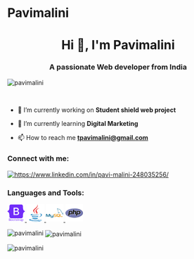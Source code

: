 # Pavimalini
<h1 align="center">Hi 👋, I'm Pavimalini</h1>
<h3 align="center">A passionate Web developer from India</h3>


<p align="left"> <img src="https://komarev.com/ghpvc/?username=pavimalini&label=Profile%20views&color=0e75b6&style=flat" alt="pavimalini" /> </p>

<p align="left"> <a href="https://twitter.com/" target="blank"><img src="https://img.shields.io/twitter/follow/?logo=twitter&style=for-the-badge" alt="" /></a> </p>

- 🔭 I’m currently working on **Student shield web project**

- 🌱 I’m currently learning **Digital Marketing**

- 📫 How to reach me **tpavimalini@gmail.com**

<h3 align="left">Connect with me:</h3>
<p align="left">
<a href="https://linkedin.com/in/https://www.linkedin.com/in/pavi-malini-248035256/" target="blank"><img align="center" src="https://raw.githubusercontent.com/rahuldkjain/github-profile-readme-generator/master/src/images/icons/Social/linked-in-alt.svg" alt="https://www.linkedin.com/in/pavi-malini-248035256/" height="30" width="40" /></a>
</p>

<h3 align="left">Languages and Tools:</h3>
<p align="left"> <a href="https://getbootstrap.com" target="_blank" rel="noreferrer"> <img src="https://raw.githubusercontent.com/devicons/devicon/master/icons/bootstrap/bootstrap-plain-wordmark.svg" alt="bootstrap" width="40" height="40"/> </a> <a href="https://www.java.com" target="_blank" rel="noreferrer"> <img src="https://raw.githubusercontent.com/devicons/devicon/master/icons/java/java-original.svg" alt="java" width="40" height="40"/> </a> <a href="https://www.mysql.com/" target="_blank" rel="noreferrer"> <img src="https://raw.githubusercontent.com/devicons/devicon/master/icons/mysql/mysql-original-wordmark.svg" alt="mysql" width="40" height="40"/> </a> <a href="https://www.php.net" target="_blank" rel="noreferrer"> <img src="https://raw.githubusercontent.com/devicons/devicon/master/icons/php/php-original.svg" alt="php" width="40" height="40"/> </a> </p>

<p><img align="left" src="https://github-readme-stats.vercel.app/api/top-langs?username=pavimalini&show_icons=true&locale=en&layout=compact" alt="pavimalini" /></p>

<p>&nbsp;<img align="center" src="https://github-readme-stats.vercel.app/api?username=pavimalini&show_icons=true&locale=en" alt="pavimalini" /></p>

<p><img align="center" src="https://github-readme-streak-stats.herokuapp.com/?user=pavimalini&" alt="pavimalini" /></p>

